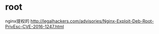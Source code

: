 # root
nginx提权的
http://legalhackers.com/advisories/Nginx-Exploit-Deb-Root-PrivEsc-CVE-2016-1247.html
